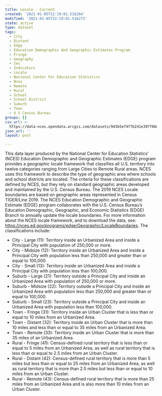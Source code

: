 ```yaml
---
title: Locale - Current
created: '2021-01-05T22:19:01.516264'
modified: '2021-01-05T22:19:01.516273'
state: active
type: dataset
tags:
  - City
  - Distant
  - Edge
  - Education Demographic And Geographic Estimates Program
  - Fringe
  - Geography
  - Ies
  - Indicators
  - Locale
  - National Center For Education Statistics
  - Nces
  - Remote
  - Rural
  - School
  - School District
  - Suburb
  - Town
  - U S Census Bureau
groups: []
csv_url: >-
  https://data-nces.opendata.arcgis.com/datasets/943b5ef4f7b241e397f06d5822f060ec_0.csv?outSR=%7B%22latestWkid%22%3A4269%2C%22wkid%22%3A4269%7D
json_url: ''
layout: post

---
```

<div style='text-align:Left;'><p style='margin-top:0px; margin-bottom:0px;'>This data layer produced by the National Center for Education Statistics’ (NCES) Education Demographic and Geographic Estimates (EDGE) program provides a geographic locale framework that classifies all U.S. territory into twelve categories ranging from Large Cities to Remote Rural areas. NCES uses this framework to describe the type of geographic area where schools and school districts are located. The criteria for these classifications are defined by NCES, but they rely on standard geographic areas developed and maintained by the U.S. Census Bureau. The 2019 NCES Locale boundaries are based on geographic areas represented in Census TIGER/Line 2019. The NCES Education Demographic and Geographic Estimate (EDGE) program collaborates with the U.S. Census Bureau’s Education Demographic, Geographic, and Economic Statistics (EDGE) Branch to annually update the locale boundaries. For more information about the NCES locale framework, and to download the data, see: <a href='https://nces.ed.gov/programs/edge/Geographic/LocaleBoundaries' rel='nofollow ugc' target='_blank'>https://nces.ed.gov/programs/edge/Geographic/LocaleBoundaries</a>. The classifications include:</p><p style='margin-top:0px; margin-bottom:0px;'></p><p style='margin-top:0px; margin-bottom:0px;'></p><ul><li>City - Large (11): Territory inside an Urbanized Area and inside a Principal City with population of 250,000 or more.</li><li>City - Midsize (12): Territory inside an Urbanized Area and inside a Principal City with population less than 250,000 and greater than or equal to 100,000.</li><li>City - Small (13): Territory inside an Urbanized Area and inside a Principal City with population less than 100,000.</li><li>Suburb – Large (21): Territory outside a Principal City and inside an Urbanized Area with population of 250,000 or more.</li><li>Suburb - Midsize (22): Territory outside a Principal City and inside an Urbanized Area with population less than 250,000 and greater than or equal to 100,000.</li><li>Suburb - Small (23): Territory outside a Principal City and inside an Urbanized Area with population less than 100,000. </li><li>Town - Fringe (31): Territory inside an Urban Cluster that is less than or equal to 10 miles from an Urbanized Area.</li><li>Town - Distant (32): Territory inside an Urban Cluster that is more than 10 miles and less than or equal to 35 miles from an Urbanized Area.</li><li>Town - Remote (33): Territory inside an Urban Cluster that is more than 35 miles of an Urbanized Area.</li><li>Rural - Fringe (41): Census-defined rural territory that is less than or equal to 5 miles from an Urbanized Area, as well as rural territory that is less than or equal to 2.5 miles from an Urban Cluster.</li><li>Rural - Distant (42): Census-defined rural territory that is more than 5 miles but less than or equal to 25 miles from an Urbanized Area, as well as rural territory that is more than 2.5 miles but less than or equal to 10 miles from an Urban Cluster.</li><li>Rural - Remote (43): Census-defined rural territory that is more than 25 miles from an Urbanized Area and is also more than 10 miles from an Urban Cluster.</li></ul></div>
